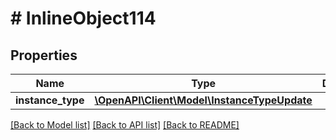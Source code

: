 # # InlineObject114

## Properties

Name | Type | Description | Notes
------------ | ------------- | ------------- | -------------
**instance_type** | [**\OpenAPI\Client\Model\InstanceTypeUpdate**](InstanceTypeUpdate.md) |  | [optional]

[[Back to Model list]](../../README.md#models) [[Back to API list]](../../README.md#endpoints) [[Back to README]](../../README.md)
